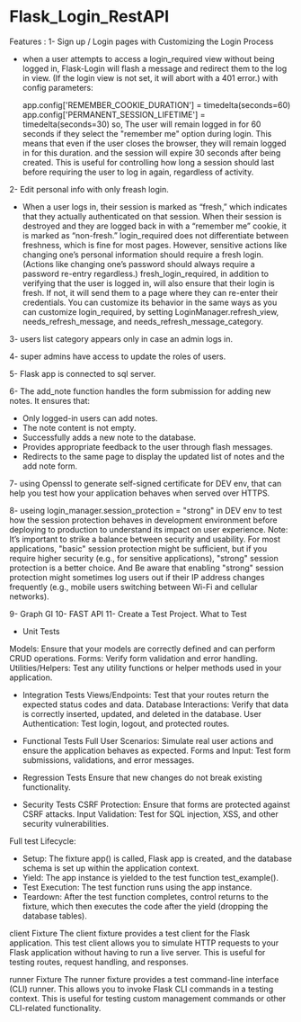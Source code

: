 # Flask_Login_RestAPI

Features : 
1- Sign up / Login pages with Customizing the Login Process 
  - when a user attempts to access a login_required view without being logged in, Flask-Login will flash a message and redirect them to the log in view. (If the login view is not set, it will abort with a 401 error.)
  with config parameters: 
        
    app.config['REMEMBER_COOKIE_DURATION'] = timedelta(seconds=60) 
    app.config['PERMANENT_SESSION_LIFETIME'] = timedelta(seconds=30)
    so, The user will remain logged in for 60 seconds if they select the "remember me" option during login. This means that even if the user closes the browser, they will remain logged in for this duration.
    and the session will expire 30 seconds after being created. This is useful for controlling how long a session should last before requiring the user to log in again, regardless of activity.


2- Edit personal info with only freash login.
 -  When a user logs in, their session is marked as “fresh,” which indicates that they actually authenticated on that session. When their session is destroyed and they are logged back in with a “remember me” cookie, it is marked as “non-fresh.” login_required does not differentiate between freshness, which is fine for most pages. However, sensitive actions like changing one’s personal information should require a fresh login. (Actions like changing one’s password should always require a password re-entry regardless.)
  fresh_login_required, in addition to verifying that the user is logged in, will also ensure that their login is fresh. If not, it will send them to a page where they can re-enter their credentials. You can customize its behavior in the same ways as you can customize login_required, by setting LoginManager.refresh_view, needs_refresh_message, and needs_refresh_message_category.

3- users list category appears only in case an admin logs in.

4- super admins have access to update the roles of users.

5- Flask app is connected to sql server.

6- The add_note function handles the form submission for adding new notes. It ensures that:

 - Only logged-in users can add notes.
 - The note content is not empty.
 - Successfully adds a new note to the database.
 - Provides appropriate feedback to the user through flash messages.
 - Redirects to the same page to display the updated list of notes and the add note form. 

 7- using Openssl to generate self-signed certificate for DEV env, that can help you test how your application behaves when served over HTTPS. 

 8- useing  login_manager.session_protection = "strong" in DEV env to test how the session protection behaves in development environment before deploying to production to understand its impact on user experience.
 Note: It’s important to strike a balance between security and usability. For most applications, "basic" session protection might be sufficient, but if you require higher security (e.g., for sensitive applications), "strong" session protection is a better choice. And Be aware that enabling "strong" session protection might sometimes log users out if their IP address changes frequently (e.g., mobile users switching between Wi-Fi and cellular networks).

 9- Graph GI
 10- FAST API
 11- Create a Test Project.
 What to Test
- Unit Tests

Models: Ensure that your models are correctly defined and can perform CRUD operations.
Forms: Verify form validation and error handling.
Utilities/Helpers: Test any utility functions or helper methods used in your application.


- Integration Tests
Views/Endpoints: Test that your routes return the expected status codes and data.
Database Interactions: Verify that data is correctly inserted, updated, and deleted in the database.
User Authentication: Test login, logout, and protected routes.


- Functional Tests
Full User Scenarios: Simulate real user actions and ensure the application behaves as expected.
Forms and Input: Test form submissions, validations, and error messages.


- Regression Tests
Ensure that new changes do not break existing functionality.


- Security Tests
CSRF Protection: Ensure that forms are protected against CSRF attacks.
Input Validation: Test for SQL injection, XSS, and other security vulnerabilities.

Full test Lifecycle:
- Setup: The fixture app() is called, Flask app is created, and the database schema is set up within the application context.
- Yield: The app instance is yielded to the test function test_example().
- Test Execution: The test function runs using the app instance.
- Teardown: After the test function completes, control returns to the fixture, which then executes the code after the yield (dropping the database tables).

client Fixture
The client fixture provides a test client for the Flask application. This test client allows you to simulate HTTP requests to your Flask application without having to run a live server. This is useful for testing routes, request handling, and responses.

runner Fixture
The runner fixture provides a test command-line interface (CLI) runner. This allows you to invoke Flask CLI commands in a testing context. This is useful for testing custom management commands or other CLI-related functionality.
